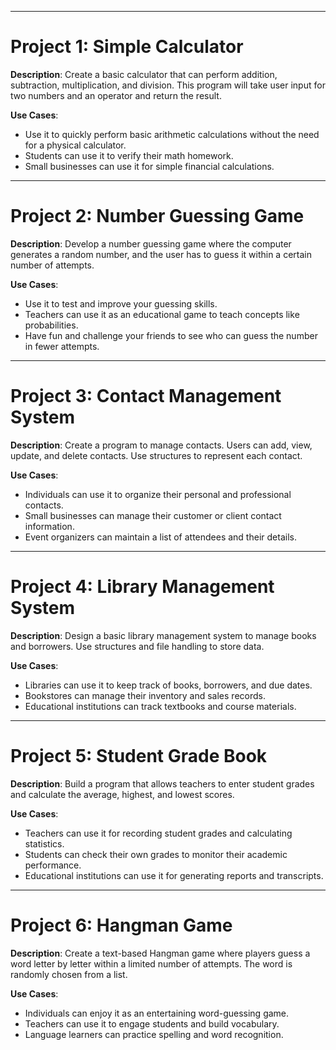 

---

# Project 1: Simple Calculator  

**Description**: 
Create a basic calculator that can perform addition, subtraction, multiplication, and division. This program will take user input for two numbers and an operator and return the result.

**Use Cases**:
- Use it to quickly perform basic arithmetic calculations without the need for a physical calculator.
- Students can use it to verify their math homework.
- Small businesses can use it for simple financial calculations.

---

# Project 2: Number Guessing Game

**Description**:
Develop a number guessing game where the computer generates a random number, and the user has to guess it within a certain number of attempts.

**Use Cases**:
- Use it to test and improve your guessing skills.
- Teachers can use it as an educational game to teach concepts like probabilities.
- Have fun and challenge your friends to see who can guess the number in fewer attempts.

---

# Project 3: Contact Management System

**Description**:
Create a program to manage contacts. Users can add, view, update, and delete contacts. Use structures to represent each contact.

**Use Cases**:
- Individuals can use it to organize their personal and professional contacts.
- Small businesses can manage their customer or client contact information.
- Event organizers can maintain a list of attendees and their details.

---

# Project 4: Library Management System

**Description**:
Design a basic library management system to manage books and borrowers. Use structures and file handling to store data.

**Use Cases**:
- Libraries can use it to keep track of books, borrowers, and due dates.
- Bookstores can manage their inventory and sales records.
- Educational institutions can track textbooks and course materials.

---

# Project 5: Student Grade Book

**Description**:
Build a program that allows teachers to enter student grades and calculate the average, highest, and lowest scores.

**Use Cases**:
- Teachers can use it for recording student grades and calculating statistics.
- Students can check their own grades to monitor their academic performance.
- Educational institutions can use it for generating reports and transcripts.

---

# Project 6: Hangman Game

**Description**:
Create a text-based Hangman game where players guess a word letter by letter within a limited number of attempts. The word is randomly chosen from a list.

**Use Cases**:
- Individuals can enjoy it as an entertaining word-guessing game.
- Teachers can use it to engage students and build vocabulary.
- Language learners can practice spelling and word recognition.
